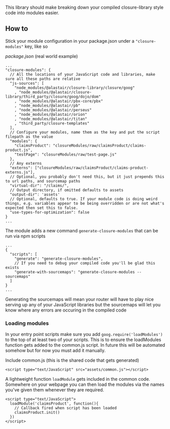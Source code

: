 This library should make breaking down your compiled closure-library style code into modules easier.

## How to

Stick your module configuration in your package.json under a `"closure-modules"` key, like so

*package.json* (real world example)
```
...
"closure-modules": {
  // All the locations of your JavaScript code and libraries, make sure all these paths are relative
  "js-sources": [
    "node_modules/@alastair/closure-library/closure/goog" 
    , "node_modules/@alastair/closure-library/third_party/closure/goog/dojo/dom" 
    , "node_modules/@alastair/pbx-core/pbx" 
    , "node_modules/@alastair/pb"
    , "node_modules/@alastair/perseus"
    , "node_modules/@alastair/orion"
    , "node_modules/@alastair/titan"
    , "third_party/closure-templates" 
  ],
  // Configure your modules, name them as the key and put the script filepath as the value
  "modules": {
    "claimsProduct": "closureModules/raw/claimsProduct/claims-product.js",
    "testPage": "closureModules/raw/test-page.js"
  },
  // Any externs
  "externs": ["closureModules/raw/claimsProduct/claims-product-externs.js"],
  // Optional, you probably don't need this, but it just prepends this to url paths, and sourcemap paths
  "virtual-dir": "/claims/",
  // Output directory, if omitted defaults to assets
  "output-dir": 'assets'
  // Optional, defaults to true. If your module code is doing weird things, e.g. variables appear to be being overridden or are not what's expected then set this to false.
  "use-types-for-optimization": false
}
...
```

The module adds a new command `generate-closure-modules` that can be run via npm scripts
```
... 
{
  "scripts": [
    "generate": "generate-closure-modules",
    // If you need to debug your compiled code you'll be glad this exists
    "generate-with-sourcemaps": "generate-closure-modules --sourcemaps"
  ]
}
...
```

Generating the sourcemaps will mean your router will have to play nice serving up any of your JavaScript libraries but the sourcemaps will let you know where any errors are occuring in the compiled code

### Loading modules

In your entry point scripts make sure you add `goog.require('loadModules')` to the top of at least two of your scripts. This is to ensure the loadModules function gets added to the common.js script. In future this will be automated somehow but for now you must add it manually.

Include common.js (this is the shared code that gets generated)
```
<script type="text/JavaScript" src="assets/common.js"></script>
```
A lightweight function `loadModule` gets included in the common code. Somewhere on your webpage you can then load the modules via the names you've given them whenever they are required.

```
<script type="text/JavaScript">
  loadModule('claimsProduct', function(){
    // Callback fired when script has been loaded
    claimsProduct.init()
  })
</script>
```